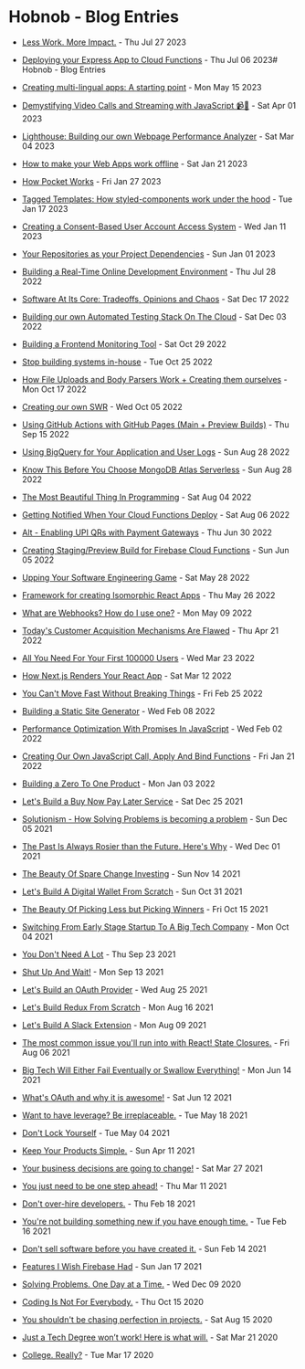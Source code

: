 # Hobnob - Blog Entries

- [Less Work. More Impact.](less-work-more-impact.md)  -  Thu Jul 27 2023
- [Deploying your Express App to Cloud Functions](deploying-your-express-app-to-cloud-functions.md)  -  Thu Jul 06 2023# Hobnob - Blog Entries

- [Creating multi-lingual apps: A starting point](creating-multi-lingual-apps.md)  -  Mon May 15 2023
- [Demystifying Video Calls and Streaming with JavaScript 📹🎤](demystifying-video-calls-and-streaming-with-javascript.md)  -  Sat Apr 01 2023
- [Lighthouse: Building our own Webpage Performance Analyzer](building-lighthouse-ourselves.md)  -  Sat Mar 04 2023
- [How to make your Web Apps work offline](how-to-make-your-web-apps-work-offline.md)  -  Sat Jan 21 2023
- [How Pocket Works](how-pocket-works.md)  -  Fri Jan 27 2023
- [Tagged Templates: How styled-components work under the hood](tagged-templates-how-styled-components-work.md)  -  Tue Jan 17 2023
- [Creating a Consent-Based User Account Access System](creating-a-consent-based-temp-access-system-for-end-user-support.md)  -  Wed Jan 11 2023
- [Your Repositories as your Project Dependencies](your-repositories-as-your-project-dependencies.md) - Sun Jan 01 2023
- [Building a Real-Time Online Development Environment](building-a-real-time-dev-environment-like-codesandbox.md) - Thu Jul 28 2022
- [Software At Its Core: Tradeoffs, Opinions and Chaos](software-at-its-core.md) - Sat Dec 17 2022
- [Building our own Automated Testing Stack On The Cloud](building-our-own-automated-testing-stack-on-the-cloud.md) - Sat Dec 03 2022
- [Building a Frontend Monitoring Tool](building-a-frontend-monitoring-tool.md) - Sat Oct 29 2022
- [Stop building systems in-house](the-problems-with-building-services-in-house.md) - Tue Oct 25 2022
- [How File Uploads and Body Parsers Work + Creating them ourselves](how-file-uploads-and-body-parsers-work.md) - Mon Oct 17 2022
- [Creating our own SWR](creating-our-own-swr.md) - Wed Oct 05 2022
- [Using GitHub Actions with GitHub Pages (Main + Preview Builds)](using-github-actions-with-github-pages-to-publish-preview-builds.md) - Thu Sep 15 2022
- [Using BigQuery for Your Application and User Logs](using-bigquery-for-your-application-user-logs.md) - Sun Aug 28 2022
- [Know This Before You Choose MongoDB Atlas Serverless](know-this-before-you-choose-mongodb-atlas-serverless.md) - Sun Aug 28 2022
- [The Most Beautiful Thing In Programming](the-most-beautiful-thing-in-programming) - Sat Aug 04 2022
- [Getting Notified When Your Cloud Functions Deploy](getting-notified-when-your-cloud-functions-deploy) - Sat Aug 06 2022
- [Alt - Enabling UPI QRs with Payment Gateways](alt-enabling-upi-qrs-to-pay-via-any-payment-method) - Thu Jun 30 2022
- [Creating Staging/Preview Build for Firebase Cloud Functions](creating-staging-or-preview-builds-for-firebase-cloud-functions) - Sun Jun 05 2022
- [Upping Your Software Engineering Game](upping-your-software-engineering-game) - Sat May 28 2022
- [Framework for creating Isomorphic React Apps](framework-for-creating-isomorphic-react-apps) - Thu May 26 2022
- [What are Webhooks? How do I use one?](what-are-webhooks-and-how-do-i-use-one) - Mon May 09 2022
- [Today's Customer Acquisition Mechanisms Are Flawed](todays-customer-acquisition-mechanisms-are-flawed) - Thu Apr 21 2022
- [All You Need For Your First 100000 Users](all-you-need-for-your-first-hundred-thousand-users) - Wed Mar 23 2022
- [How Next.js Renders Your React App](how-nextjs-renders-your-react-app) - Sat Mar 12 2022
- [You Can't Move Fast Without Breaking Things](you-cant-move-fast-without-breaking-things) - Fri Feb 25 2022
- [Building a Static Site Generator](building-a-static-site-generator) - Wed Feb 08 2022
- [Performance Optimization With Promises In JavaScript](performance-optimization-with-promises-in-javascript) - Wed Feb 02 2022
- [Creating Our Own JavaScript Call, Apply And Bind Functions](creating-our-own-javascript-call-apply-bind-functions) - Fri Jan 21 2022
- [Building a Zero To One Product](building-a-zero-to-one-product) - Mon Jan 03 2022
- [Let's Build a Buy Now Pay Later Service](lets-build-a-buy-now-pay-later-service.md) - Sat Dec 25 2021
- [Solutionism - How Solving Problems is becoming a problem](solutionism-how-solving-problems-that-dont-exist-is-becoming-a-problem.md) - Sun Dec 05 2021
- [The Past Is Always Rosier than the Future. Here's Why](the-past-is-always-rosier-than-the-future-here-is-why.md) - Wed Dec 01 2021
- [The Beauty Of Spare Change Investing](the-beauty-of-spare-change-investing.md) - Sun Nov 14 2021
- [Let's Build A Digital Wallet From Scratch](lets_build_a_digital_wallet_from_scratch.md) - Sun Oct 31 2021
- [The Beauty Of Picking Less but Picking Winners](the-beauty-of-picking-less-but-picking-winners.md) - Fri Oct 15 2021
- [Switching From Early Stage Startup To A Big Tech Company](switching-from-startup-to-big-tech-company.md) - Mon Oct 04 2021
- [You Don't Need A Lot](you-dont-need-a-lot.md) - Thu Sep 23 2021
- [Shut Up And Wait!](shut_up_and_wait.md) - Mon Sep 13 2021
- [Let's Build an OAuth Provider](lets-build-an-oauth-provider.md) - Wed Aug 25 2021
- [Let's Build Redux From Scratch](lets-create-redux-from-scratch-in-two-languages.md) - Mon Aug 16 2021
- [Let's Build A Slack Extension](lets_build_a_slack_extension.md) - Mon Aug 09 2021
- [The most common issue you'll run into with React! State Closures.](the_most_common_issue_youll_run_into_with_javascript.md) - Fri Aug 06 2021
- [Big Tech Will Either Fail Eventually or Swallow Everything!](big-tech-will-either-fail-eventually-or-swallow-everything.md) - Mon Jun 14 2021
- [What's OAuth and why it is awesome!](what-is-oauth-and-why-it-is-awesome.md) - Sat Jun 12 2021
- [Want to have leverage? Be irreplaceable.](want-to-have-leverage-be-irreplaceable.md) - Tue May 18 2021
- [Don't Lock Yourself](dont_lock_yourself.md) - Tue May 04 2021
- [Keep Your Products Simple.](keep_your_products_simple.md) - Sun Apr 11 2021
- [Your business decisions are going to change!](your_business_decisions_are_going_to_change.md) - Sat Mar 27 2021
- [You just need to be one step ahead!](you-just-have-to-be-one-step-ahead.md) - Thu Mar 11 2021
- [Don't over-hire developers.](dont-overhire-developers.md) - Thu Feb 18 2021
- [You're not building something new if you have enough time.](youre-not-building-something-new-if-you-have-enough-time.md) - Tue Feb 16 2021
- [Don't sell software before you have created it.](dont_sell_software_before_creating_it.md) - Sun Feb 14 2021
- [Features I Wish Firebase Had](features_i_wish_firebase_had.md) - Sun Jan 17 2021
- [Solving Problems. One Day at a Time.](solving-problems-one-day-at-a-time.md) - Wed Dec 09 2020
- [Coding Is Not For Everybody.](coding-is-not-for-everybody.md) - Thu Oct 15 2020
- [You shouldn't be chasing perfection in projects.](you-shouldnt-be-chasing-perfection-in-projects.md) - Sat Aug 15 2020
- [Just a Tech Degree won’t work! Here is what will.](a-tech-degree-wont-make-you-rich-here-is-what-will.md) - Sat Mar 21 2020
- [College. Really?](college-really.md) - Tue Mar 17 2020
